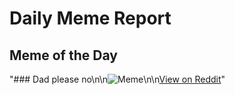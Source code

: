 # Daily Meme Report

## Meme of the Day
"### Dad please no\n\n![Meme](https://i.redd.it/zz7whrs1tefe1.gif)\n\n[View on Reddit](https://redd.it/1iarker)"
